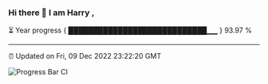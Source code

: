 ### Hi there 👋 I am Harry , 

⏳ Year progress { ████████████████████████████▁▁ } 93.97 %

---

⏰ Updated on Fri, 09 Dec 2022 23:22:20 GMT

![Progress Bar CI](https://github.com/duykhang68/duykhang68/workflows/Progress%20Bar%20CI/badge.svg)

